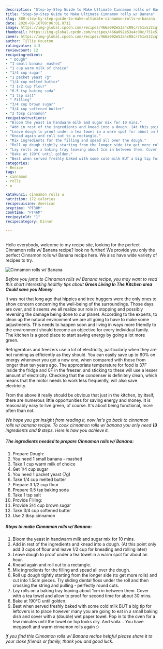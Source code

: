 ```yaml
---
description: "Step-by-Step Guide to Make Ultimate Cinnamon rolls w/ Banana"
title: "Step-by-Step Guide to Make Ultimate Cinnamon rolls w/ Banana"
slug: 880-step-by-step-guide-to-make-ultimate-cinnamon-rolls-w-banana
date: 2020-08-16T09:06:01.871Z
image: https://img-global.cpcdn.com/recipes/466a092e53a4c08c/751x532cq70/cinnamon-rolls-w-banana-recipe-main-photo.jpg
thumbnail: https://img-global.cpcdn.com/recipes/466a092e53a4c08c/751x532cq70/cinnamon-rolls-w-banana-recipe-main-photo.jpg
cover: https://img-global.cpcdn.com/recipes/466a092e53a4c08c/751x532cq70/cinnamon-rolls-w-banana-recipe-main-photo.jpg
author: Tillie Houston
ratingvalue: 4.3
reviewcount: 12
recipeingredient:
- " Dough"
- "1 small banana  mashed"
- "1 cup warm milk of choice"
- "1/4 cup sugar"
- "1 packet yeast 7g"
- "1/4 cup melted butter"
- "3 1/2 cup flour"
- "0.5 tsp baking soda"
- "1 tsp salt"
- " Filling"
- "3/4 cup brown sugar"
- "3/4 cup softened butter"
- "2 tbsp cinnamon"
recipeinstructions:
- "Bloom the yeast in handwarm milk and sugar mix for 10 mins."
- "Add in rest of the ingredients and knead into a dough. (At this point only add 3 cups of flour and leave 1/2 cup for kneading and rolling later)"
- "Leave dough to proof under a tea towel in a warm spot for about an hour."
- "Knead again and roll out to a rectangle."
- "Mix ingredients for the filling and spead all over the dough."
- "Roll up dough tightly starting from the longer side (to get more rolls) and cut into 1.5cm pieces. Try sliding dental floss under the roll and then crossing the string and pulling - perfectly round cuts."
- "Lay rolls on a baking tray leaving about 1cm in between them. Cover with a tea towel and allow to proof for second time for about 30 mins."
- "Bake at 190°C until golden."
- "Best when served freshly baked with some cold milk BUT a big tip for leftovers is to place however many you are going to eat in a small baking dish and cover with a (double) wet paper towel. Pop in to the oven for a few minutes until the towel on top looks dry. And voila... You have megasoft and warm cinnamon rolls again :)"
categories:
- Recipe
tags:
- cinnamon
- rolls
- w

katakunci: cinnamon rolls w 
nutrition: 172 calories
recipecuisine: American
preptime: "PT30M"
cooktime: "PT46M"
recipeyield: "1"
recipecategory: Dinner

---
```

<br>
Hello everybody, welcome to my recipe site, looking for the perfect Cinnamon rolls w/ Banana recipe? look no further! We provide you only the perfect Cinnamon rolls w/ Banana recipe here. We also have wide variety of recipes to try.
<br>


![Cinnamon rolls w/ Banana](https://img-global.cpcdn.com/recipes/466a092e53a4c08c/751x532cq70/cinnamon-rolls-w-banana-recipe-main-photo.jpg)

<i>Before you jump to Cinnamon rolls w/ Banana recipe, you may want to read this short interesting healthy tips about 
<strong>Green Living In The Kitchen area Could save you Money</strong>.</i>
</br>

It was not that long ago that hippies and tree huggers were the only ones to show concern concerning the well-being of the surroundings. Those days are over, and it seems we all realize our role in stopping and possibly reversing the damage being done to our planet. According to the experts, to clean up the natural environment we are all going to have to make some adjustments. This needs to happen soon and living in ways more friendly to the environment should become an objective for every individual family. The kitchen is a good place to start saving energy by going a lot more green.

Refrigerators and freezers use a lot of electricity, particularly when they are not running as efficiently as they should. You can easily save up to 60% on energy whenever you get a new one, when compared with those from longer than ten years ago. The appropriate temperature for food is 37F inside the fridge and 0F in the freezer, and sticking to these will use a lesser amount of electricity. Checking that the condenser is definitely clean, which means that the motor needs to work less frequently, will also save electricity.

From the above it really should be obvious that just in the kitchen, by itself, there are numerous little opportunities for saving energy and money. It is reasonably easy to live green, of course. It's about being functional, more often than not.


<i>We hope you got insight from reading it, now let's go back to cinnamon rolls w/ banana recipe. To cook cinnamon rolls w/ banana you only need <strong>13</strong> ingredients and <strong>9</strong> steps. Here is how you achieve it.
</i>

##### The ingredients needed to prepare Cinnamon rolls w/ Banana:

1. Prepare  Dough:
1. You need 1 small banana - mashed
1. Take 1 cup warm milk of choice
1. Get 1/4 cup sugar
1. You need 1 packet yeast (7g)
1. Take 1/4 cup melted butter
1. Prepare 3 1/2 cup flour
1. Prepare 0.5 tsp baking soda
1. Take 1 tsp salt
1. Provide  Filling:
1. Provide 3/4 cup brown sugar
1. Take 3/4 cup softened butter
1. Use 2 tbsp cinnamon


##### Steps to make Cinnamon rolls w/ Banana:

1. Bloom the yeast in handwarm milk and sugar mix for 10 mins.
1. Add in rest of the ingredients and knead into a dough. (At this point only add 3 cups of flour and leave 1/2 cup for kneading and rolling later)
1. Leave dough to proof under a tea towel in a warm spot for about an hour.
1. Knead again and roll out to a rectangle.
1. Mix ingredients for the filling and spead all over the dough.
1. Roll up dough tightly starting from the longer side (to get more rolls) and cut into 1.5cm pieces. Try sliding dental floss under the roll and then crossing the string and pulling - perfectly round cuts.
1. Lay rolls on a baking tray leaving about 1cm in between them. Cover with a tea towel and allow to proof for second time for about 30 mins.
1. Bake at 190°C until golden.
1. Best when served freshly baked with some cold milk BUT a big tip for leftovers is to place however many you are going to eat in a small baking dish and cover with a (double) wet paper towel. Pop in to the oven for a few minutes until the towel on top looks dry. And voila... You have megasoft and warm cinnamon rolls again :)


<i>If you find this Cinnamon rolls w/ Banana recipe helpful please share it to your close friends or family, thank you and good luck.</i>
